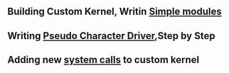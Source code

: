 ## Building Custom Kernel, Writin [Simple modules](simple-modules)

## Writing [Pseudo Character Driver](pseudo-char-driver),Step by Step

## Adding new [system calls](syscalls) to custom kernel
